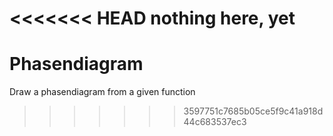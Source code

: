 <<<<<<< HEAD
nothing here, yet
=======
# Phasendiagram
Draw a phasendiagram from a given function
>>>>>>> 3597751c7685b05ce5f9c41a918d44c683537ec3
